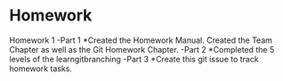 # Homework

Homework 1
  -Part 1
    *Created the Homework Manual. Created the Team Chapter as well as the Git Homework Chapter.
  -Part 2
    *Completed the 5 levels of the learngitbranching
  -Part 3
    *Create this git issue to track homework tasks.
